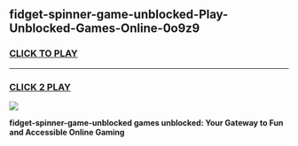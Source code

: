 
## fidget-spinner-game-unblocked-Play-Unblocked-Games-Online-0o9z9
<h3>
<a href="https://premium76.site?title=fidget-spinner-game-unblocked&ref=25A">CLICK TO PLAY</a></h3>
<hr>

<h3>
<a href="https://premium76.site?title=fidget-spinner-game-unblocked&ref=25A">CLICK 2 PLAY</a>
  
</h3>

<a href="https://premium76.site?title=fidget-spinner-game-unblocked&ref=25A"><img src="https://clearcache.store/games.png"></a>


**fidget-spinner-game-unblocked games unblocked: Your Gateway to Fun and Accessible Online Gaming**
